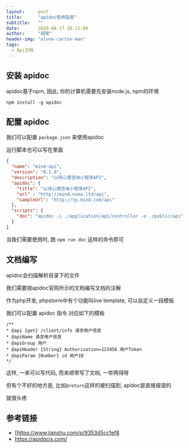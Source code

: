 ```yaml
---
layout:     post
title:      "apidoc使用指南"
subtitle:   ""
date:       2020-08-17 10:11:00
author:     "胡荣"
header-img: "alone-carton-man"
tags:
  - Api文档
---
```


## 安装 apidoc

apidoc基于npm, 因此, 你的计算机需要先安装node.js, npm的环境

```npm install -g apidoc```

## 配置 apidoc

我们可以配置 `package.json` 来使用apidoc

运行脚本也可以写在里面

```json
{
  "name": "mind-api",
  "version": "0.1.0",
  "description": "以待心理咨询小程序API",
  "apidoc": {
    "title": "以待心理咨询小程序API",
    "url" : "http://mind.numa.ltd/api",
    "sampleUrl": "http://tp.mind.com/api"
  },
  "scripts": {
    "doc": "apidoc -i ./application/api/controller -o ./public/api"
  }
}
```

当我们需要使用时, 跑 `npm run doc` 这样的命令即可


## 文档编写

apidoc会扫描解析目录下的文件

我们需要按apidoc官网所示的文档编写文档的注解

作为php开发, phpstorm中有个功能叫live template, 可以自定义一段模板

我们可以配置 apidoc 指令 对应如下的模板
```
/**
* @api {get} /client/info 请求用户信息
* @apiName 请求用户信息
* @apiGroup 用户
* @apiHeader {String} Authorization=123456 用户Token
* @apiParam {Number} id 用户ID
*/
```

这样, 一来可以写代码, 而来顺带写了文档, 一举两得呀

但有个不好的地方是, 比如`@return`这样的被扫描到, apidoc是直接报错的

就很头疼

## 参考链接
- [https://www.jianshu.com/p/9353d5cc1ef8
- https://apidocjs.com/
